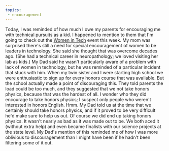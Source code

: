 ```yaml
---
topics:
 - encouragement
---
```


Today, I was reminded of how much I owe my parents for encouraging me with technical pursuits as a kid.   I happened to mention to them that I'm going to check out the <a href="http://seattle.bizjournals.com/seattle/event/9691?sid=8cc2ee998b586a99b56d4673e5bd10fa">Women in Tech</a> event this week.  My mom was surprised there's still a need for special encouragement of women to be leaders in technology.  She said she thought that was overcome decades ago. (She had a technical career in neuropathology; we loved visiting her lab as kids.)  My Dad said he wasn't particularly aware of a problem with lack of women in technology, but he was reminded of a particular incident that stuck with him.  When my twin sister and I were starting high school we were enthusiastic to sign up for every honors course that was available.  But the school actually made a point of discouraging this.  They told parents the load could be too much, and they suggested that we not take honors physics, because that was the hardest of all.  I wonder who they did encourage to take honors physics; I suspect only people who weren't interested in honors English.  Hmm.  My Dad told us at the time that we certainly should take honors physics, and if it proved to be very difficult he'd make sure to help us out.   Of course we did end up taking honors physics.  It wasn't nearly as bad as it was made out to be.  We both aced it (without extra help) and even became finalists with our science projects at the state level.   My Dad's mention of this reminded me of how I was more oblivious to discouragement than I might have been if he hadn't been filtering some of it out.
